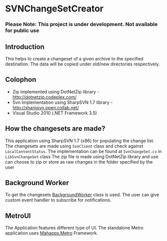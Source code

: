 # SVNChangeSetCreator

### Please Note: This project is under development. Not available for public use

## Introduction

This helps to create a changeset of a given archive to the specified destination. The data will be copied under old/new directories respectively.

## Colophon
 - Zip implemented using DotNetZip library - http://dotnetzip.codeplex.com/
 - Svn Implementation using SharpSVN 1.7 library - http://sharpsvn.open.collab.net/
 - Visual Studio 2010 (.NET Framework 3.5)

## How the changesets are made?
This application using SharpSVN 1.7 (x86) for populating the change list. The changesets are made using `SvnClient` class and check against `LocalContentStatus`. The implementation can be found at `SvnChangeSet.cs` in `LibSvnChangeSet` class
The zip file is made using DotNetZip library and use can choose to zip or store as raw changes in the folder specified by the user

## Background Worker
To get the changesets [BackgroundWorker](http://msdn.microsoft.com/en-us/library/system.componentmodel.backgroundworker.aspx) class is used. The user can give custom event handler to subscribe for notifications.

## MetroUI
The Application features different type of UI. The standalone Metro application uses [Mahapps.Metro](https://github.com/MahApps/MahApps.Metro) Framework.